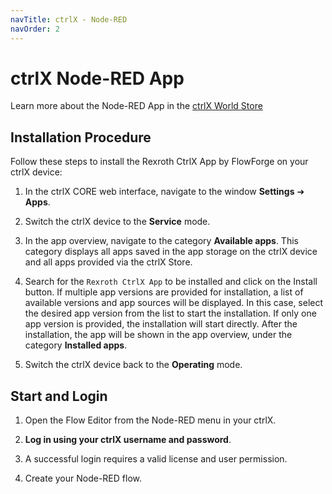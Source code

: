 ```yaml
---
navTitle: ctrlX - Node-RED
navOrder: 2
---
```

# ctrlX Node-RED App

Learn more about the Node-RED App in the [ctrlX World Store](https://developer.community.boschrexroth.com/t5/Store-and-How-to/FlowFuse-Node-RED/ba-p/82135)

## Installation Procedure

Follow these steps to install the Rexroth CtrlX App by FlowForge on your ctrlX device:

1. In the ctrlX CORE web interface, navigate to the window **Settings** ➔ **Apps**.

2. Switch the ctrlX device to the **Service** mode.

3. In the app overview, navigate to the category **Available apps**. This category displays all apps saved in the app storage on the ctrlX device and all apps provided via the ctrlX Store.

4. Search for the `Rexroth CtrlX App` to be installed and click on the Install button. If multiple app versions are provided for installation, a list of available versions and app sources will be displayed. In this case, select the desired app version from the list to start the installation. If only one app version is provided, the installation will start directly. After the installation, the app will be shown in the app overview, under the category **Installed apps**.

5. Switch the ctrlX device back to the **Operating** mode.

## Start and Login

1. Open the Flow Editor from the Node-RED menu in your ctrlX.
  
2. **Log in using your ctrlX username and password**.
  
3. A successful login requires a valid license and user permission.
  
4. Create your Node-RED flow.